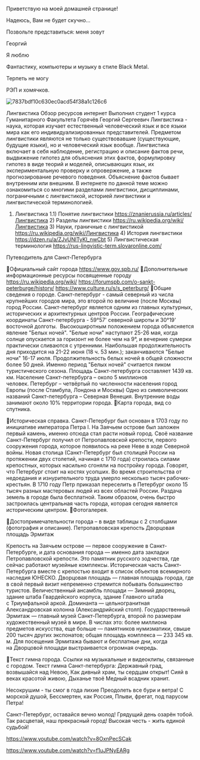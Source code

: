 Приветствую на моей домашней странице!

Надеюсь, Вам не будет скучно...

Позвольте представиться: меня зовут

Георгий

Я люблю

Фантастику, компьютеры и музыку в стиле Black Metal.

Терпеть не могу

РЭП и хомячков.



![7837bdf10c630ec0acd54f38a1c126c6](https://github.com/user-attachments/assets/e39280c4-f4a4-44e6-9025-1c52f7ce5825)


Лингвистика
Обзор ресурсов интернет
Выполнил студент 1 курса 
Гуманитарного Факультета
Горячёв Георгий Сергеевич
                      Лингвистика - наука, которая изучает естественный человеческий язык и все языки мира как его индивидуализированных представителей. Предметом лингвистики являются не только существовавшие (существующие, будущие языки), но и человеческий язык вообще.
Лингвистика включает в себя наблюдение, регистрацию и описание фактов речи,  выдвижение гипотез для объяснения этих фактов,  формулировку гипотез в виде теорий и моделей, описывающих язык,  их экспериментальную проверку и опровержение, а также прогнозирование речевого поведения. Объяснение фактов бывает внутренним или  внешним.
В интернете по данной теме можно ознакомиться со многими разделами лингвистики, дисциплинами, пограничными с лингвистикой, историей лингвистики и лингвистической терминологией.
1) Лингвистика
1.1) Понятие лингвистики https://znanierussia.ru/articles/Лингвистика
     2) Разделы лингвистики https://ru.wikipedia.org/wiki/Лингвистика
     3) Науки, граничные  с лингвистикой  https://ru.wikipedia.org/wiki/Лингвистика
     4) История лингвистики https://dzen.ru/a/ZJvUNlTyKl_nwCbt
     5) Лингвистическая терминология https://rus-lingvistic-term.slovaronline.com/



 Путеводитель для 
 Санкт-Петербурга

Официальный сайт города https://www.gov.spb.ru/
Дополнительные информационные ресурсы посвященные городу               https://ru.wikipedia.org/wiki/
https://forumspb.com/o-sankt-peterburge/history/
https://www.culture.ru/s/s_peterburg/
Общие сведения о городе. 
Санкт-петербург - самый северный из числа крупнейших городов мира, это второй по величине (после Москвы) город России. Санкт-петербург является одним из главных культурных, исторических и архитектурных центров России.
Географические координаты Санкт-петербурга - 59°57' северной широты и 30°19' восточной долготы. 
Высокоширотным положением города объясняется явление "Белых ночей". "Белые ночи" наступают 25-26 мая, когда солнце опускается за горизонт не более чем на 9°, и вечерние сумерки практически сливаются с утренними. Наибольшая продолжительность дня приходится на 21-22 июня (18 ч. 53 мин.); заканчиваются "Белые ночи" 16-17 июля. Продолжительность белых ночей в общей сложности более 50 дней. Именно период "Белых ночей" считается пиком туристического сезона.
Площадь Санкт-петербурга составляет 1439 кв. км.
Население Санкт-петербурга – около 5 миллионов человек. Петербург – четвёртый по численности населения город Европы (после Стамбула, Лондона и Москвы)
Одно из символических названий Санкт-петербурга – Северная Венеция. Внутренние воды занимают около 10% территории города.
Карта города, вид со спутника. 




Историческая справка. 
Санкт-Петербург был основан в 1703 году по инициативе императора Петра I. На Заячьем острове был заложен первый камень, именно отсюда стал расти новый город. Своё название Санкт-Петербург получил от Петропавловской крепости, первого сооружения города, которое появилось на реке Неве в ходе Северной войны. Новая столица (Санкт-Петербург был столицей России на протяжении двух столетий, начиная с 1710 года) строилась силами крепостных, которых насильно сгоняли на постройку города. Говорят, что Петербург стоит на костях усопших. Во время строительства от недоедания и изнурительного труда умерло несколько тысяч рабочих-крестьян. В 1710 году Петр приказал переселить в Петербург около 15 тысяч разных мастеровых людей из всех областей России. Раздача земель в городе была бесплатной. Таким образом, очень быстро застроилась центральная часть города, которая сегодня является историческим центром.
Фотогалерея. 




Достопримечательности города – в виде таблицы с 2 столбцами (фотография и описание). 
Петропавловская крепость	Дворцовая площадь	Эрмитаж
		
Крепость на Заячьем острове — первое сооружение в Санкт-Петербурге, и дата основания города — именно дата закладки Петропавловской крепости. Это памятник русского зодчества, где сейчас работают музейные комплексы. Историческая часть Санкт-Петербурга вместе с крепостью входит в список объектов всемирного наследия ЮНЕСКО.	Дворцовая площадь — главная площадь города, где в свой первый визит непременно стремится побывать большинство туристов. Величественный ансамбль площади — Зимний дворец, здание штаба Гвардейского корпуса, здание Главного штаба с Триумфальной аркой. Доминанта — цельногранитная Александровская колонна (Александрийский столп).	Государственный Эрмитаж — главный музей Санкт-Петербурга, второй по размерам художественный музей в мире. В числах это: более миллиона предметов искусства, еще больше — памятников нумизматики, свыше 200 тысяч других экспонатов; общая площадь комплекса — 233 345 кв. м. Для посещения Эрмитажа бывают и бесплатные дни, когда на Дворцовой площади выстраивается огромная очередь.

Текст гимна города. Ссылки на музыкальные и видеоклипы, связанные с городом.
Текст гимна Санкт-петербурга:
Державный град, возвышайся над Невою,
Как дивный храм, ты сердцам открыт!
Сияй в веках красотой живою,
Дыханье твоё Медный всадник хранит.

Несокрушим - ты смог в года лихие
Преодолеть все бури и ветра!
С морской душой,
Бессмертен, как Россия,
Плыви, фрегат, под парусом Петра!

Санкт-Петербург, оставайся вечно молод!
Грядущий день озарён тобой.
Так расцветай, наш прекрасный город!
Высокая честь - жить единой судьбой!

https://www.youtube.com/watch?v=8OxnPecSCak

https://www.youtube.com/watch?v=f1uJPNyEARg




